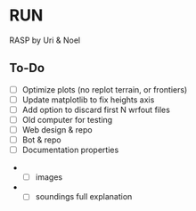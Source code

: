 # RUN
RASP by Uri & Noel

## To-Do
- [ ] Optimize plots (no replot terrain, or frontiers)
- [ ] Update matplotlib to fix heights axis
- [ ] Add option to discard first N wrfout files
- [ ] Old computer for testing
- [ ] Web design & repo
- [ ] Bot & repo
- [ ] Documentation properties
- - [ ] images
- - [ ] soundings full explanation
